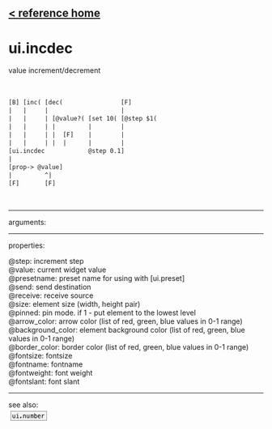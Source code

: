 [< reference home](ceammc_lib.html)
---

# ui.incdec


value increment/decrement

```


[B] [inc( [dec(                [F]
|   |     |                    |
|   |     | [@value?( [set 10( [@step $1(
|   |     | |         |        |
|   |     | |  [F]    |        |
|   |     | |  |      |        |
[ui.incdec            @step 0.1]
|
[prop-> @value]
|         ^|
[F]       [F]

            
```

---
arguments:


---
properties:

@step: increment step<br>
@value: current widget value<br>
@presetname: preset name for using with
            [ui.preset]<br>
@send: send destination<br>
@receive: receive source<br>
@size: element size (width, height
            pair)<br>
@pinned: pin mode. if 1 - put element
            to the lowest level<br>
@arrow_color: arrow color (list of
            red, green, blue values in 0-1 range)<br>
@background_color: element
            background color (list of red, green, blue values in 0-1 range)<br>
@border_color: border color (list
            of red, green, blue values in 0-1 range)<br>
@fontsize: 
            fontsize<br>
@fontname: fontname<br>
@fontweight: font
            weight<br>
@fontslant: font
            slant<br>

---
see also:<br>
[![ui.number](img/object_ui.number.png)](ui.number.html)
